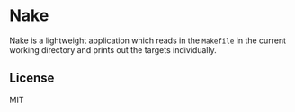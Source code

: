 # Nake

Nake is a lightweight application which reads in the `Makefile` in the current working directory and prints out the targets individually.

## License

MIT
